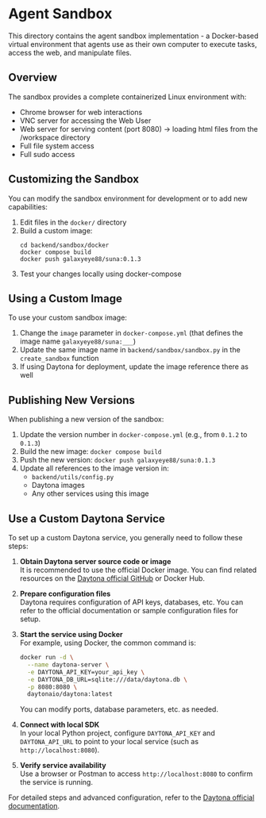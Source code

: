 # Agent Sandbox

This directory contains the agent sandbox implementation - a Docker-based virtual environment that agents use as their own computer to execute tasks, access the web, and manipulate files.

## Overview

The sandbox provides a complete containerized Linux environment with:
- Chrome browser for web interactions
- VNC server for accessing the Web User
- Web server for serving content (port 8080) -> loading html files from the /workspace directory
- Full file system access
- Full sudo access

## Customizing the Sandbox

You can modify the sandbox environment for development or to add new capabilities:

1. Edit files in the `docker/` directory
2. Build a custom image:
   ```
   cd backend/sandbox/docker
   docker compose build
   docker push galaxyeye88/suna:0.1.3
   ```
3. Test your changes locally using docker-compose

## Using a Custom Image

To use your custom sandbox image:

1. Change the `image` parameter in `docker-compose.yml` (that defines the image name `galaxyeye88/suna:___`)
2. Update the same image name in `backend/sandbox/sandbox.py` in the `create_sandbox` function
3. If using Daytona for deployment, update the image reference there as well

## Publishing New Versions

When publishing a new version of the sandbox:

1. Update the version number in `docker-compose.yml` (e.g., from `0.1.2` to `0.1.3`)
2. Build the new image: `docker compose build`
3. Push the new version: `docker push galaxyeye88/suna:0.1.3`
4. Update all references to the image version in:
   - `backend/utils/config.py`
   - Daytona images
   - Any other services using this image

## Use a Custom Daytona Service

To set up a custom Daytona service, you generally need to follow these steps:

1. **Obtain Daytona server source code or image**  
   It is recommended to use the official Docker image. You can find related resources on the [Daytona official GitHub](https://github.com/daytonaio/daytona) or Docker Hub.

2. **Prepare configuration files**  
   Daytona requires configuration of API keys, databases, etc. You can refer to the official documentation or sample configuration files for setup.

3. **Start the service using Docker**  
   For example, using Docker, the common command is:

   ```bash
   docker run -d \
     --name daytona-server \
     -e DAYTONA_API_KEY=your_api_key \
     -e DAYTONA_DB_URL=sqlite:///data/daytona.db \
     -p 8080:8080 \
     daytonaio/daytona:latest
   ```

   You can modify ports, database parameters, etc. as needed.

4. **Connect with local SDK**  
   In your local Python project, configure `DAYTONA_API_KEY` and `DAYTONA_API_URL` to point to your local service (such as `http://localhost:8080`).

5. **Verify service availability**  
   Use a browser or Postman to access `http://localhost:8080` to confirm the service is running.

For detailed steps and advanced configuration, refer to the [Daytona official documentation](https://docs.daytona.io/).
